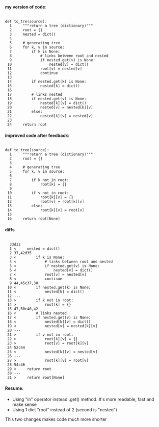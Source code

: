  #### my version of code:  
 
<code>   
def to_tre(source):    
  1     """return a tree (dictionary)"""    
  2     root = {}    
  3     nested = dict()    
  4    
  5     # generating tree
  6     for k, v in source:
  7         if k is None:
  8             # links between root and nested
  9             if nested.get(v) is None:
 10                 nested[v] = dict()
 11             root[v] = nested[v]
 12             continue
 13
 14         if nested.get(k) is None:
 15             nested[k] = dict()
 16
 17         # links nested
 18         if nested.get(v) is None:
 19             nested[k][v] = dict()
 20             nested[v] = nested[k][v]
 21         else:
 22             nested[k][v] = nested[v]
 23
 24     return root
</code>   
  
#### improved code after feedback:  
  
<code>  
def to_tree(source):
  1     """return a tree (dictionary)"""
  2     root = {}
  3
  4     # generating tree
  5     for k, v in source:
  6
  7         if k not in root:
  8             root[k] = {}
  9
 10         if v not in root:
 11             root[k][v] = {}
 12             root[v] = root[k][v]
 13         else:
 14             root[k][v] = root[v]
 15
 16     return root[None]
</code>  
  
#### diffs  

<code>  
  33d32
  1 <     nested = dict()
  2 37,42d35
  3 <         if k is None:
  4 <             # links between root and nested
  5 <             if nested.get(v) is None:
  6 <                 nested[v] = dict()
  7 <             root[v] = nested[v]
  8 <             continue
  9 44,45c37,38
 10 <         if nested.get(k) is None:
 11 <             nested[k] = dict()
 12 ---
 13 >         if k not in root:
 14 >             root[k] = {}
 15 47,50c40,42
 16 <         # links nested
 17 <         if nested.get(v) is None:
 18 <             nested[k][v] = dict()
 19 <             nested[v] = nested[k][v]
 20 ---
 21 >         if v not in root:
 22 >             root[k][v] = {}
 23 >             root[v] = root[k][v]
 24 52c44
 25 <             nested[k][v] = nested[v]
 26 ---
 27 >             root[k][v] = root[v]
 28 54c46
 29 <     return root
 30 ---
 31 >     return root[None]
</code>  
  
  
#### Resume:  
- Using "in" operator instead .get() method. It's more readable, fast and make sense
- Using 1 dict "root" instead of 2 (second is "nested")
  
This two changes makes code much more shorter
